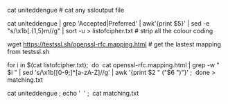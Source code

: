 cat uniteddengue # cat any ssloutput file

cat uniteddengue | grep 'Accepted\|Preferred' | awk'{print $5}' | sed -e "s/\x1b\[.\{1,5\}m//g" | sort -u > listofcipher.txt # strip all the colour coding

wget https://testssl.sh/openssl-rfc.mapping.html # get
the lastest mapping from testssl.sh

for i in $(cat listofcipher.txt);  do  cat openssl-rfc.mapping.html | grep -w " $i " | sed 's/\x1b\[[0-9;]*[a-zA-Z]//g' | awk '{print $2 " ("$6 ")"}' ;  done > matching.txt

cat uniteddengue ; echo '  ' ;  cat matching.txt

